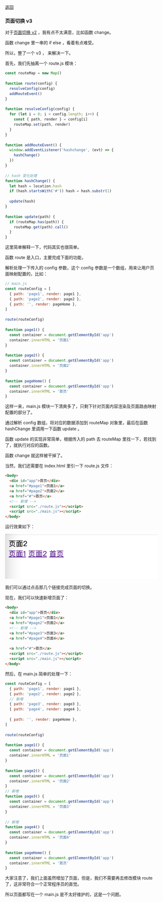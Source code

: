 [返回](/README.md)

### 页面切换 v3

对于[页面切换 v2](./01-page-change-v2.md) ，我有点不太满意，比如函数 change。

函数 change 里一串的 if else ，看着有点难受。

所以，整了一个 v3 ， 来解决一下。

首先，我们先抽离一个 route.js 模块：

```js
const routeMap = new Map()

function route(config) {
  resolveConfig(config)
  addRouteEvent()
}

function resolveConfig(config) {
  for (let i = 0; i < config.length; i++) {
    const { path, render } = config[i]
    routeMap.set(path, render)
  }
}

function addRouteEvent() {
  window.addEventListener('hashchange', (evt) => {
    hashChange()
  })
}

// hash 变化处理
function hashChange() {
  let hash = location.hash
  if (hash.startsWith('#')) hash = hash.substr(1)

  update(hash)
}

function update(path) {
  if (routeMap.has(path)) {
    routeMap.get(path).call()
  }
}
```

这里简单解释一下，代码其实也很简单。

函数 route 是入口，主要完成下面的功能，

解析处理一下传入的 config 参数，这个 config 参数是一个数组，用来让用户页面映射配置的，比如：

```js
// main.js
const routeConfig = [
  { path: 'page1', render: page1 },
  { path: 'page2', render: page2 },
  { path: '', render: pageHome },
]

route(routeConfig)

function page1() {
  const container = document.getElementById('app')
  container.innerHTML = '页面1'
}

function page2() {
  const container = document.getElementById('app')
  container.innerHTML = '页面2'
}

function pageHome() {
  const container = document.getElementById('app')
  container.innerHTML = '首页'
}
```

这样一来，main.js 模块一下清爽多了，只剩下针对页面内容渲染及页面路由映射配置的部分了。

通过解析 config 数组，将对应的数据添加到 routeMap 对象里，最后在函数 hashChange 里调用一下函数 update 。

函数 update 的实现非常简单，根据传入的 path 去 routeMap 里找一下，若找到了，就执行对应的函数。

函数 change 就这样被干掉了。

当然，我们还需要在 index.html 里引一下 route.js 文件：

```html
<body>
  <div id="app">首页</div>
  <a href="#page1">页面1</a>
  <a href="#page2">页面2</a>
  <a href="#">首页</a>
  <!-- 新增 -->
  <script src="./route.js"></script>
  <script src="./main.js"></script>
</body>
```

运行效果如下：

![图片](../images/ch01/img002.png)

我们可以通过点击那几个链接完成页面的切换。

现在，我们可以快速新增页面了：

```html
<body>
  <div id="app">首页</div>
  <a href="#page1">页面1</a>
  <a href="#page2">页面2</a>
  <!-- 新增 -->
  <a href="#page3">页面3</a>
  <a href="#page4">页面4</a>

  <a href="#">首页</a>
  <script src="./route.js"></script>
  <script src="./main.js"></script>
</body>
```

然后，在 main.js 简单的处理一下：

```js
const routeConfig = [
  { path: 'page1', render: page1 },
  { path: 'page2', render: page2 },
  // 新增
  { path: 'page3', render: page3 },
  { path: 'page4', render: page4 },

  { path: '', render: pageHome },
]

route(routeConfig)

function page1() {
  const container = document.getElementById('app')
  container.innerHTML = '页面1'
}

function page2() {
  const container = document.getElementById('app')
  container.innerHTML = '页面2'
}
// 新增
function page3() {
  const container = document.getElementById('app')
  container.innerHTML = '页面3'
}

// 新增
function page4() {
  const container = document.getElementById('app')
  container.innerHTML = '页面4'
}

function pageHome() {
  const container = document.getElementById('app')
  container.innerHTML = '首页'
}
```

大家注意了，我们上面虽然增加了页面，但是，我们不需要再去修改模块 route 了，这非常符合一个正常程序员的直觉。

所以页面都写在一个 main.js 是不太好维护的，这是一个问题。

